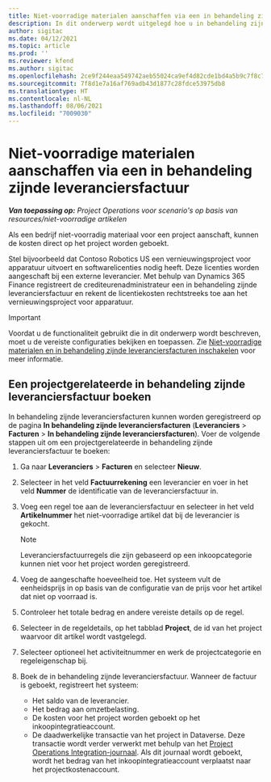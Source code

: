```yaml
---
title: Niet-voorradige materialen aanschaffen via een in behandeling zijnde leveranciersfactuur
description: In dit onderwerp wordt uitgelegd hoe u in behandeling zijnde leveranciersfacturen registreert.
author: sigitac
ms.date: 04/12/2021
ms.topic: article
ms.prod: ''
ms.reviewer: kfend
ms.author: sigitac
ms.openlocfilehash: 2ce9f244eaa549742aeb55024ca9ef4d82cde1bd4a5b9c7f8c762cf72e0da83f
ms.sourcegitcommit: 7f8d1e7a16af769adb43d1877c28fdce53975db8
ms.translationtype: HT
ms.contentlocale: nl-NL
ms.lasthandoff: 08/06/2021
ms.locfileid: "7009030"
---
```

# <a name="purchase-non-stocked-materials-using-a-pending-vendor-invoice"></a>Niet-voorradige materialen aanschaffen via een in behandeling zijnde leveranciersfactuur

_**Van toepassing op:** Project Operations voor scenario's op basis van resources/niet-voorradige artikelen_

Als een bedrijf niet-voorradig materiaal voor een project aanschaft, kunnen de kosten direct op het project worden geboekt. 

Stel bijvoorbeeld dat Contoso Robotics US een vernieuwingsproject voor apparatuur uitvoert en softwarelicenties nodig heeft. Deze licenties worden aangeschaft bij een externe leverancier.  Met behulp van Dynamics 365 Finance registreert de crediteurenadministrateur een in behandeling zijnde leveranciersfactuur en rekent de licentiekosten rechtstreeks toe aan het vernieuwingsproject voor apparatuur. 

> [!IMPORTANT]
> Voordat u de functionaliteit gebruikt die in dit onderwerp wordt beschreven, moet u de vereiste configuraties bekijken en toepassen. Zie [Niet-voorradige materialen en in behandeling zijnde leveranciersfacturen inschakelen](configure-materials-nonstocked.md) voor meer informatie. 

## <a name="post-a-project-related-pending-vendor-invoice"></a>Een projectgerelateerde in behandeling zijnde leveranciersfactuur boeken 

In behandeling zijnde leveranciersfacturen kunnen worden geregistreerd op de pagina **In behandeling zijnde leveranciersfacturen** (**Leveranciers** > **Facturen** > **In behandeling zijnde leveranciersfacturen**). Voer de volgende stappen uit om een projectgerelateerde in behandeling zijnde leveranciersfactuur te boeken:

1. Ga naar **Leveranciers** > **Facturen** en selecteer **Nieuw**. 
2. Selecteer in het veld **Factuurrekening** een leverancier en voer in het veld **Nummer** de identificatie van de leveranciersfactuur in.
3. Voeg een regel toe aan de leveranciersfactuur en selecteer in het veld **Artikelnummer** het niet-voorradige artikel dat bij de leverancier is gekocht. 

    > [!NOTE]
    > Leveranciersfactuurregels die zijn gebaseerd op een inkoopcategorie kunnen niet voor het project worden geregistreerd. 
    
5. Voeg de aangeschafte hoeveelheid toe. Het systeem vult de eenheidsprijs in op basis van de configuratie van de prijs voor het artikel dat niet op voorraad is. 
6. Controleer het totale bedrag en andere vereiste details op de regel.
7. Selecteer in de regeldetails, op het tabblad **Project**, de id van het project waarvoor dit artikel wordt vastgelegd.
8. Selecteer optioneel het activiteitnummer en werk de projectcategorie en regeleigenschap bij.
9. Boek de in behandeling zijnde leveranciersfactuur. Wanneer de factuur is geboekt, registreert het systeem:
    
    - Het saldo van de leverancier.
    - Het bedrag aan omzetbelasting.
    - De kosten voor het project worden geboekt op het inkoopintegratieaccount.
    - De daadwerkelijke transactie van het project in Dataverse. Deze transactie wordt verder verwerkt met behulp van het [Project Operations Integration-journaal](../project-accounting/project-operations-integration-journal.md). Als dit journaal wordt geboekt, wordt het bedrag van het inkoopintegratieaccount verplaatst naar het projectkostenaccount.
